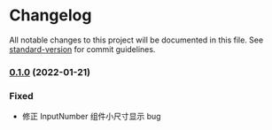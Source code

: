 # Changelog

All notable changes to this project will be documented in this file. See [standard-version](https://github.com/conventional-changelog/standard-version) for commit guidelines.

### [0.1.0](///compare/v1.2.1...v1.2.2) (2022-01-21)

### Fixed

- 修正 InputNumber 组件小尺寸显示 bug
